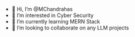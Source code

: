 - 👋 Hi, I’m @MChandrahas
- 👀 I’m interested in Cyber Security
- 🌱 I’m currently learning MERN Stack
- 💞️ I’m looking to collaborate on any LLM projects


<!---
MChandrahas/MChandrahas is a ✨ special ✨ repository because its `README.md` (this file) appears on your GitHub profile.
You can click the Preview link to take a look at your changes.
--->
